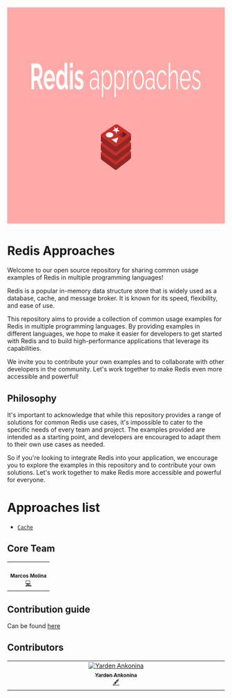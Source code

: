<h1 align="center">
  <img src="assets/images/banner.png" alt="Redis Approaches"/ height="500px">
</h1>

# Redis Approaches

Welcome to our open source repository for sharing common usage examples of Redis in multiple programming languages!

Redis is a popular in-memory data structure store that is widely used as a database, cache, and message broker. It is known for its speed, flexibility, and ease of use.

This repository aims to provide a collection of common usage examples for Redis in multiple programming languages. By providing examples in different languages, we hope to make it easier for developers to get started with Redis and to build high-performance applications that leverage its capabilities.

We invite you to contribute your own examples and to collaborate with other developers in the community. Let's work together to make Redis even more accessible and powerful!

## Philosophy

It's important to acknowledge that while this repository provides a range of solutions for common Redis use cases, it's impossible to cater to the specific needs of every team and project. The examples provided are intended as a starting point, and developers are encouraged to adapt them to their own use cases as needed.

So if you're looking to integrate Redis into your application, we encourage you to explore the examples in this repository and to contribute your own solutions. Let's work together to make Redis more accessible and powerful for everyone.

# Approaches list

- [`Cache`](https://github.com/marcosmol204/redis-approaches/blob/main/approaches/cache/cache.md)

## Core Team

<table width="700px">
  <tr>
      <td align="center"><a href="https://github.com/marcosmol204"><img src="https://avatars.githubusercontent.com/u/53741892?v=4?s=200" width="200px;" alt=""/><br /><sub><b>Marcos Molina</b></sub></a><br /><a href="https://github.com/marcosmol204/redis-approaches/commits?author=marcosmol204" title="Code">💻</a></td>
</tr>
<tr>
 </table>
 
## Contribution guide
Can be found [here](https://github.com/marcosmol204/redis-approaches/blob/main//CONTRIBUTING.md)

## Contributors

<!-- ALL-CONTRIBUTORS-LIST:START - Do not remove or modify this section -->
<!-- prettier-ignore-start -->
<!-- markdownlint-disable -->
<table>
  <tbody>
    <tr>
      <td align="center" valign="top" width="14.28%"><a href="https://www.linkedin.com/in/yarden-ankonina/"><img src="https://avatars.githubusercontent.com/u/11579674?v=4?s=200" width="200px;" alt="Yarden Ankonina"/><br /><sub><b>Yarden Ankonina</b></sub></a><br /><a href="#content-Yarden-Ankonina" title="Content">🖋</a></td>
    </tr>
  </tbody>
</table>

<!-- markdownlint-restore -->
<!-- prettier-ignore-end -->

<!-- ALL-CONTRIBUTORS-LIST:END -->
